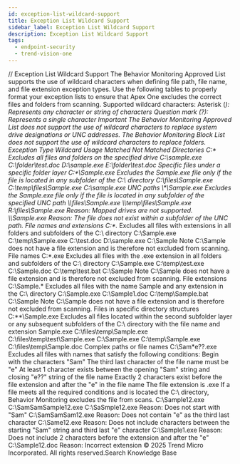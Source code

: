 ```yaml
---
id: exception-list-wildcard-support
title: Exception List Wildcard Support
sidebar_label: Exception List Wildcard Support
description: Exception List Wildcard Support
tags:
  - endpoint-security
  - trend-vision-one
---
```


/*<![CDATA[*/ $('#title').html($('meta[name=map-description]').attr('content')); /*]]>*/ Exception List Wildcard Support The Behavior Monitoring Approved List supports the use of wildcard characters when defining file path, file name, and file extension exception types. Use the following tables to properly format your exception lists to ensure that Apex One excludes the correct files and folders from scanning. Supported wildcard characters: Asterisk (*): Represents any character or string of characters Question mark (?): Represents a single character Important The Behavior Monitoring Approved List does not support the use of wildcard characters to replace system drive designations or UNC addresses. The Behavior Monitoring Block List does not support the use of wildcard characters to replace folders. Exception Type Wildcard Usage Matched Not Matched Directories C:\* Excludes all files and folders on the specified drive C:\sample.exe C:\folder\test.doc D:\sample.exe E:\folder\test.doc Specific files under a specific folder layer C:\*\Sample.exe Excludes the Sample.exe file only if the file is located in any subfolder of the C:\ directory C:\files\Sample.exe C:\temp\files\Sample.exe C:\sample.exe UNC paths \\<UNC path>\*\Sample.exe Excludes the Sample.exe file only if the file is located in any subfolder of the specified UNC path \\<UNC path>\files\Sample.exe \\<UNC path>\temp\files\Sample.exe R:\files\Sample.exe Reason: Mapped drives are not supported. \\<UNC path>\Sample.exe Reason: The file does not exist within a subfolder of the UNC path. File names and extensions C:\*.* Excludes all files with extensions in all folders and subfolders of the C:\ directory C:\Sample.exe C:\temp\Sample.exe C:\test.doc D:\sample.exe C:\Sample Note C:\Sample does not have a file extension and is therefore not excluded from scanning. File names C:\*.exe Excludes all files with the .exe extension in all folders and subfolders of the C:\ directory C:\Sample.exe C:\temp\test.exe C:\Sample.doc C:\temp\test.bat C:\Sample Note C:\Sample does not have a file extension and is therefore not excluded from scanning. File extensions C:\Sample.* Excludes all files with the name Sample and any extension in the C:\ directory C:\Sample.exe C:\Sample1.doc C:\temp\Sample.bat C:\Sample Note C:\Sample does not have a file extension and is therefore not excluded from scanning. Files in specific directory structures C:\*\*\Sample.exe Excludes all files located within the second subfolder layer or any subsequent subfolders of the C:\ directory with the file name and extension Sample.exe C:\files\temp\Sample.exe C:\files\temp\test\Sample.exe C:\Sample.exe C:\temp\Sample.exe C:\files\temp\Sample.doc Complex paths or file names C:\Sam*e??.exe Excludes all files with names that satisfy the following conditions: Begin with the characters "Sam" The third last character of the file name must be "e" At least 1 character exists between the opening "Sam" string and closing "e??" string of the file name Exactly 2 characters exist before the file extension and after the "e" in the file name The file extension is .exe If a file meets all the required conditions and is located the C:\ directory, Behavior Monitoring excludes the file from scans. C:\Sample12.exe C:\SamSamSample12.exe C:\SaSmple12.exe Reason: Does not start with "Sam" C:\SamSamSam12.exe Reason: Does not contain "e" as the third last character C:\Same12.exe Reason: Does not include characters between the starting "Sam" string and third last "e" character C:\Sample1.exe Reason: Does not include 2 characters before the extension and after the "e" C:\Sample12.doc Reason: Incorrect extension © 2025 Trend Micro Incorporated. All rights reserved.Search Knowledge Base